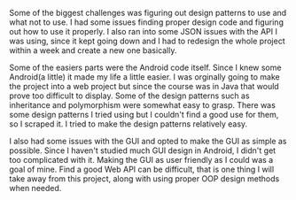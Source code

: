 
  Some of the biggest challenges was figuring out design patterns to use and what not to use. I had some issues finding proper design code and figuring out how to use it properly. I also ran into some JSON issues with the API I was using, since it kept going down and I had to redesign the whole project within a week and create a new one basically.
  
  Some of the easiers parts were the Android code itself. Since I knew some Android(a little) it made my life a little easier. I was orginally going to make the project into a web project but since the course was in Java that would prove too difficult to display. Some of the design patterns such as inheritance and polymorphism were somewhat easy to grasp. There was some design patterns I tried using but I couldn't find a good use for them, so I scraped it. I tried to make the design patterns relatively easy.
  
  I also had some issues with the GUI and opted to make the GUI as simple as possible. Since I haven't studied much GUI design in Android, I didn't get too complicated with it. Making the GUI as user friendly as I could was a goal of mine. Find a good Web API can be difficult, that is one thing I will take away from this project, along with using proper OOP design methods when needed.
